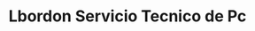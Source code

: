---
title: "Lbordon Servicio Tecnico de Pc"
url: /gobernador-agronomo-valentin-virasoro/lbordon-servicio-tecnico-de-pc/
shop: Allgemein
---